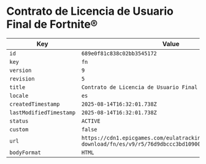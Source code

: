 # Contrato de Licencia de Usuario Final de Fortnite®

| Key | Value |
| --- | ----- |
| `id` | `689e0f81c838c02bb3545172` |
| `key` | `fn` |
| `version` | `9` |
| `revision` | `5` |
| `title` | `Contrato de Licencia de Usuario Final de Fortnite®` |
| `locale` | `es` |
| `createdTimestamp` | `2025-08-14T16:32:01.738Z` |
| `lastModifiedTimestamp` | `2025-08-14T16:32:01.738Z` |
| `status` | `ACTIVE` |
| `custom` | `false` |
| `url` | `https://cdn1.epicgames.com/eulatracking-download/fn/es/v9/r5/76d9dbccc3bd1090029da8c900465644.pdf` |
| `bodyFormat` | `HTML` |
